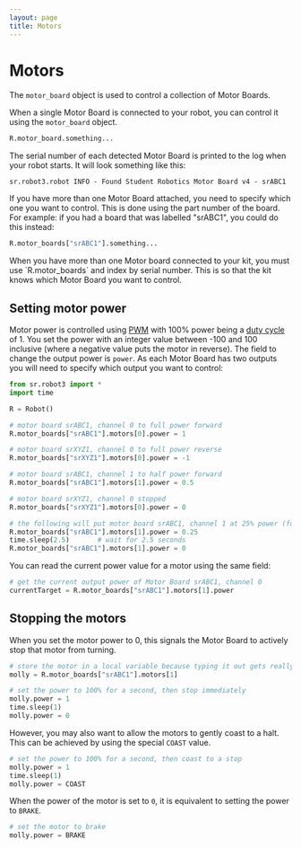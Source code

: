 ```yaml
---
layout: page
title: Motors
---
```


Motors
======

The `motor_board` object is used to control a collection of Motor Boards.

When a single Motor Board is connected to your robot, you can control it
using the `motor_board` object.

~~~~~ python
R.motor_board.something...
~~~~~

The serial number of each detected Motor Board is printed to the log when your robot starts.
It will look something like this:

~~~~~ not-code
sr.robot3.robot INFO - Found Student Robotics Motor Board v4 - srABC1
~~~~~

If you have more than one Motor Board attached, you need to specify which one you want to control. This is done using the part number of the board. For example: if you had a board that was labelled "srABC1",
you could do this instead:

~~~~~ python
R.motor_boards["srABC1"].something...
~~~~~

<div class="warning">
    When you have more than one Motor board connected to your kit,
    you must use `R.motor_boards` and index by serial number. This is so
    that the kit knows which Motor Board you want to control.
</div>


Setting motor power
-------------------

Motor power is controlled using [PWM](https://en.wikipedia.org/wiki/Pulse-width_modulation) with 100% power being a [duty cycle](https://en.wikipedia.org/wiki/Duty_cycle) of 1. You set the power with an integer value between -100 and 100 inclusive (where a negative value puts the motor in reverse). The field to change the output power is `power`. As each Motor Board has two outputs you will need to specify which output you want to control:

~~~~~ python
from sr.robot3 import *
import time

R = Robot()

# motor board srABC1, channel 0 to full power forward
R.motor_boards["srABC1"].motors[0].power = 1

# motor board srXYZ1, channel 0 to full power reverse
R.motor_boards["srXYZ1"].motors[0].power = -1

# motor board srABC1, channel 1 to half power forward
R.motor_boards["srABC1"].motors[1].power = 0.5

# motor board srXYZ1, channel 0 stopped
R.motor_boards["srXYZ1"].motors[0].power = 0

# the following will put motor board srABC1, channel 1 at 25% power (forwards) for 2.5 seconds:
R.motor_boards["srABC1"].motors[1].power = 0.25
time.sleep(2.5)       # wait for 2.5 seconds
R.motor_boards["srABC1"].motors[1].power = 0
~~~~~

You can read the current power value for a motor using the same field:

~~~~~ python
# get the current output power of Motor Board srABC1, channel 0
currentTarget = R.motor_boards["srABC1"].motors[1].power
~~~~~

Stopping the motors
-------------------

When you set the motor power to 0, this signals the Motor Board to actively stop that motor from turning.

~~~~~ python
# store the motor in a local variable because typing it out gets really boring
molly = R.motor_boards["srABC1"].motors[1]

# set the power to 100% for a second, then stop immediately
molly.power = 1
time.sleep(1)
molly.power = 0
~~~~~

However, you may also want to allow the motors to gently coast to a halt.
This can be achieved by using the special `COAST` value.

~~~~~ python
# set the power to 100% for a second, then coast to a stop
molly.power = 1
time.sleep(1)
molly.power = COAST
~~~~~

When the power of the motor is set to `0`, it is equivalent to setting
the power to `BRAKE`.

~~~~~ python
# set the motor to brake
molly.power = BRAKE
~~~~~
